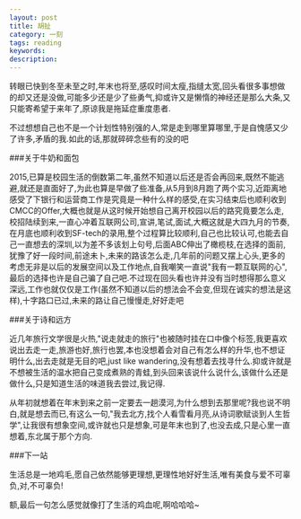 ```yaml
---
layout: post
title: 胡扯
category: 一刻
tags: reading
keywords:
description:
---
```


转眼已快到冬至未至之时,年末也将至,感叹时间太瘦,指缝太宽,回头看很多事想做的却又还是没做,可能多少还是少了些勇气,抑或许又是懒惰的神经还是那么大条,又只能寄希望于来年了,原谅我是拖延症重度患者.

不过想想自己也不是一个计划性特别强的人,常是走到哪里算哪里,于是自愧感又少了许多,矛盾的我.如此的话,那就碎碎念些有的没的吧

###关于牛奶和面包

2015,已算是校园生活的倒数第二年,虽然不知道以后还是否会再回来,既然不能逃避,就还是直面好了,为此也算是早做了些准备,从5月到8月跑了两个实习,近距离地感受了下银行和运营商工作是究竟是一种什么样的感受,在实习结束后也顺利收到CMCC的Offer,大概也就是从这时候开始想自己离开校园以后的路究竟要怎么走,校招陆续到来,一直心冲着互联网公司,宣讲,笔试,面试,大概这就是大四九月的节奏,在月底也顺利收到SF-tech的录用,整个过程算比较顺利,自己也比较认可,也能去自己一直想去的深圳,以为差不多该划上句号,后面ABC伸出了橄榄枝,在选择的面前,犹豫了好一段时间,前途未卜,未来的路该怎么走,几年前的问题又摆上心头,更多的考虑无非是以后的发展空间以及工作地点,自我嘲笑一直说"我有一颗互联网的心",最后的选择也许是自己骗了自己吧.不过现在回头看也许并没有当时想得那么意义深远,工作也就仅仅是工作(虽然不知道以后的想法会不会变,但现在诚实的想法是这样),十字路口已过,未来的路让自己慢慢走,好好走吧


###关于诗和远方

近几年旅行文学很是火热,"说走就走的旅行"也被随时挂在口中像个标签,我更喜欢说出去走一走,旅游也好,旅行也罢,本也没想着会对自己有怎么样的升华,也不想证明什么,出去走就是无目的吧,just like wandering,没有想着去找寻什么.抑或许就是不想被生活的温水把自己变成煮熟的青蛙,到头回来该说什么说什么,该做什么还是做什么,只是知道生活的味道我去尝过,我记得.

从年初就想着在年末到来之前一定要去一趟漠河,为什么想到去那里呢?我也说不明白,就是想去而已,有这么一句,"我去北方,找个人看雪看月亮,从诗词歌赋谈到人生哲学",让我很有想象空间,或许就也只是想象,可是年末也到了,也没去成,只是心里一直想着,东北属于那个方向.

###下一站

生活总是一地鸡毛,愿自己依然能够更理想,更理性地好好生活,唯有美食与爱不可辜负,对,不可辜负!

额,最后一句怎么感觉就像打了生活的鸡血呢,啊哈哈哈~


